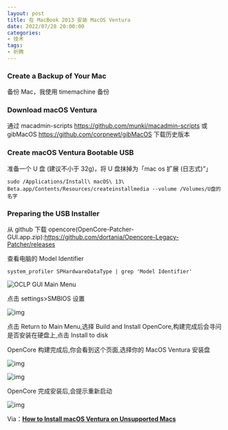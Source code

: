 ```yaml
---
layout: post
title: 在 MacBook 2013 安装 MacOS Ventura
date: 2022/07/28 20:00:00
categories:
- 技术
tags:
- 折腾
---
```


### Create a Backup of Your Mac

备份 Mac，我使用 timemachine 备份

### Download macOS Ventura

通过 macadmin-scripts https://github.com/munki/macadmin-scripts 或 gibMacOS https://github.com/corpnewt/gibMacOS 下载历史版本

### Create macOS Ventura Bootable USB

准备一个 U 盘 (建议不小于 32g)，将 U 盘抹掉为「mac os 扩展 (日志式)”」

```
sudo /Applications/Install\ macOS\ 13\ Beta.app/Contents/Resources/createinstallmedia --volume /Volumes/U盘的名字
```

### Preparing the USB Installer

从 github 下载 opencore(OpenCore-Patcher-GUI.app.zip):https://github.com/dortania/Opencore-Legacy-Patcher/releases

查看电脑的 Model Identifier

```
system_profiler SPHardwareDataType | grep 'Model Identifier'
```

![OCLP GUI Main Menu](https://pics.naaln.com/blog/2022-07-31-65be79.png-basicBlog)

点击 settings>SMBIOS 设置

![img](https://pics.naaln.com/blog/2022-07-31-6d481b.webp-basicBlog)

点击 Return to Main Menu,选择 Build and Install OpenCore,构建完成后会寻问是否安装在硬盘上,点击 Install to disk

OpenCore 构建完成后,你会看到这个页面,选择你的 MacOS Ventura 安装盘

![img](https://pics.naaln.com/blog/2022-07-31-153478.webp-basicBlog)

![img](https://pics.naaln.com/blog/2022-07-31-c0e9bc.webp-basicBlog)

OpenCore 完成安装后,会提示重新启动

![img](https://pics.naaln.com/blog/2022-07-31-4efb84.webp-basicBlog)

Via：[**How to Install macOS Ventura on Unsupported Macs**](https://elitemacx86.com/threads/how-to-install-macos-ventura-on-unsupported-macs.921/)

